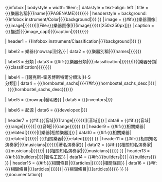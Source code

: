 {{infobox
| bodystyle   = width: 18em;
| datastyle   = text-align: left
| title       = {{{樂器名稱|{{{name|<includeonly>{{PAGENAME}}</includeonly>}}}}}}
| headerstyle = background:{{Infobox instrument/Color|{{{background|}}} }}
| image       = {{#if:{{{樂器圖像|{{{image|}}}}}}|[[File:{{{樂器圖像|{{{image}}}}}}|250x250px]]}}
| caption     = {{{描述|{{{image_capt|{{{caption|}}}}}}}}}

| header1     = {{Infobox instrument/Classification|{{{background|}}} }}

| label2      = 樂器{{nowrap|別名}}
| data2       = {{{樂器別稱|{{{names|}}}}}}

| label3      = 分類
| data3       = {{#if:{{{樂器分類|{{{classification|}}}}}}|<span></span>{{{樂器分類|{{{classification}}}}}}}}

| label4      = [[薩克斯-霍恩博斯特爾分類法|H-S<br />分類]]
| data4       = {{{hornbostel_sachs|}}}{{#if:{{{hornbostel_sachs_desc|}}}|<br />（{{{hornbostel_sachs_desc}}}）}}

| label5      = {{nowrap|發明者}}
| data5       = {{{inventors|}}}

| label6      = 起源
| data6       = {{{developed|}}}

| header7     = {{#if:{{{音域|{{{range|}}}}}}|[[音域]]}}
| data8       = {{#if:{{{音域|{{{range|}}}}}}|<span></span>
{{{音域|{{{range}}}}}}
}}
| header9      = {{#if:{{{相關樂器|{{{related|}}}}}}|[[樂器|相關樂器]]}}
| data10       = {{#if:{{{相關樂器|{{{related|}}}}}}|<span></span>
{{{相關樂器|{{{related}}}}}}
}}
| header11     = {{#if:{{{相關知名演奏家|{{{musicians|}}}}}}|著名演奏家}}
| data12       = {{#if:{{{相關知名演奏家|{{{musicians|}}}}}}|<span></span>
{{{相關知名演奏家|{{{musicians}}}}}}
}}
| header13     = {{#if:{{{builders|}}}|著名工匠}}
| data14       = {{#if:{{{builders|}}}|<span></span>
{{{builders}}}
}}
| header15     = {{#if:{{{相關條目|{{{articles|}}}}}}|相關條目}}
| data16       = {{#if:{{{相關條目|{{{articles|}}}}}}|<span></span>
{{{相關條目|{{{articles}}}}}}
}}
}}<noinclude>{{documentation}}
</noinclude>